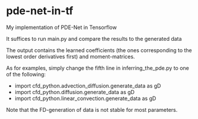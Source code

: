 # pde-net-in-tf
My implementation of PDE-Net in Tensorflow

It suffices to run main.py and compare the results to the generated data

The output contains the learned coefficients (the ones corresponding to the lowest order derivatives first) and moment-matrices.

As for examples, simply change the fifth line in inferring_the_pde.py to one of the following:
- import cfd_python.advection_diffusion.generate_data as gD
- import cfd_python.diffusion.generate_data as gD
- import cfd_python.linear_convection.generate_data as gD

Note that the FD-generation of data is not stable for most parameters.
